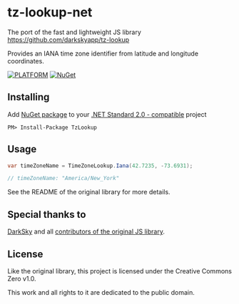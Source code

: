# tz-lookup-net

The port of the fast and lightweight JS library https://github.com/darkskyapp/tz-lookup

Provides an IANA time zone identifier from latitude and longitude coordinates.

[![PLATFORM](https://img.shields.io/badge/platform-.NET%20Standard%202.0-lightgrey)]() [![NuGet](https://img.shields.io/nuget/v/TzLookup)](https://www.nuget.org/packages/TzLookup/)

## Installing

Add [NuGet package](https://www.nuget.org/packages/TzLookup) to your [.NET Standard 2.0 - compatible](https://github.com/dotnet/standard/blob/master/docs/versions/netstandard2.0.md#platform-support) project

```
PM> Install-Package TzLookup
```

## Usage

```csharp
var timeZoneName = TimeZoneLookup.Iana(42.7235, -73.6931);

// timeZoneName: "America/New_York"
```

See the README of the original library for more details.

## Special thanks to

[DarkSky](https://github.com/darkskyapp) and all [contributors of the original JS library](https://github.com/darkskyapp/tz-lookup/graphs/contributors).

## License

Like the original library, this project is licensed under the Creative Commons Zero v1.0.

This work and all rights to it are dedicated to the public domain.